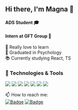## Hi there, I'm Magna 👋

#### ADS Student 🎓
#### Intern at GFT Group :rocket:

💜 Really  love to learn <br>
💬 Graduated in Psychology <br>
📚 Currently studying React, TS <br>


### 🔧 Technologies & Tools
![](https://img.shields.io/badge/Code-HTML5-informational?style=flat&logo=html5&logoColor=white&labelColor=9c9c9c&color=cdd5e0)
![](https://img.shields.io/badge/Code-CSS3-informational?style=flat&logo=css3&logoColor=white&labelColor=9c9c9c&color=cdd5e0)
![](https://img.shields.io/badge/Code-JavaScript-informational?style=flat&logo=javascript&logoColor=white&labelColor=9c9c9c&color=cdd5e0)
![](https://img.shields.io/badge/Code-Java-informational?style=flat&logo=java&logoColor=white&labelColor=9c9c9c&color=cdd5e0)
![](https://img.shields.io/badge/Tools-Spring-informational?style=flat&logo=spring&logoColor=white&labelColor=9c9c9c&color=cdd5e0)
![](https://img.shields.io/badge/Tools-MySQL-informational?style=flat&logo=mysql&logoColor=white&labelColor=9c9c9c&color=cdd5e0)
![](https://img.shields.io/badge/Tools-Node.js-informational?style=flat&logo=node.js&logoColor=white&labelColor=9c9c9c&color=cdd5e0)

📫 How to reach me: <br>
[![Badge](https://img.shields.io/badge/-LinkedIn-%237159c1?style=flat&logo=linkedin)](https://www.linkedin.com/in/magna-moz/)
[![Badge](https://img.shields.io/badge/-Email-%237159c1?style=flat&logo=gmail)](mailto:magnamoz@gmail.com)


